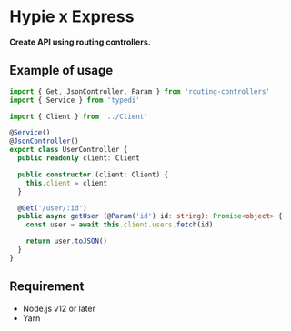 # Hypie x Express

**Create API using routing controllers.**

## Example of usage

```ts
import { Get, JsonController, Param } from 'routing-controllers'
import { Service } from 'typedi'

import { Client } from '../Client'

@Service()
@JsonController()
export class UserController {
  public readonly client: Client

  public constructor (client: Client) {
    this.client = client
  }

  @Get('/user/:id')
  public async getUser (@Param('id') id: string): Promise<object> {
    const user = await this.client.users.fetch(id)

    return user.toJSON()
  }
}
```

## Requirement

- Node.js v12 or later
- Yarn
